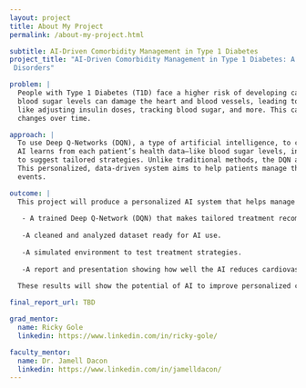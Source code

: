```yaml
---
layout: project
title: About My Project
permalink: /about-my-project.html

subtitle: AI-Driven Comorbidity Management in Type 1 Diabetes
project_title: "AI-Driven Comorbidity Management in Type 1 Diabetes: A Reinforcement Learning Approach for Thyroid, Celiac, and Cardiovascular 
 Disorders"

problem: |
  People with Type 1 Diabetes (T1D) face a higher risk of developing cardiovascular diseases like heart attacks and strokes. Over time, high 
  blood sugar levels can damage the heart and blood vessels, leading to complications. However, managing diabetes involves a lot of decisions— 
  like adjusting insulin doses, tracking blood sugar, and more. This can be tricky because every person’s body is different, and their health 
  changes over time.

approach: |
  To use Deep Q-Networks (DQN), a type of artificial intelligence, to create personalized treatment plans for people with Type 1 Diabetes. The 
  AI learns from each patient’s health data—like blood sugar levels, insulin use, heart health, and physical activity—and uses that information 
  to suggest tailored strategies. Unlike traditional methods, the DQN adapts over time, improving its recommendations as it receives new data. 
  This personalized, data-driven system aims to help patients manage their diabetes more effectively and reduce their risk of cardiovascular 
  events.

outcome: |
  This project will produce a personalized AI system that helps manage cardiovascular risk in Type 1 Diabetes patients. Key outcomes include-
  
   - A trained Deep Q-Network (DQN) that makes tailored treatment recommendations.
     
   -A cleaned and analyzed dataset ready for AI use.
   
   -A simulated environment to test treatment strategies.
   
   -A report and presentation showing how well the AI reduces cardiovascular risk.
   
  These results will show the potential of AI to improve personalized care and long-term health outcomes.

final_report_url: TBD

grad_mentor:
  name: Ricky Gole
  linkedin: https://www.linkedin.com/in/ricky-gole/

faculty_mentor:
  name: Dr. Jamell Dacon
  linkedin: https://www.linkedin.com/in/jamelldacon/
---
```

